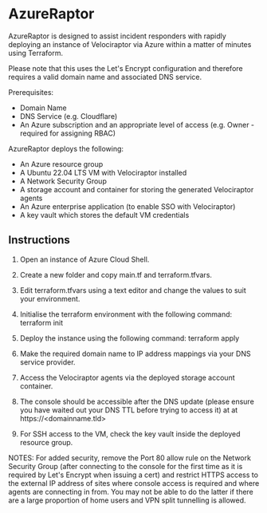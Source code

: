 # AzureRaptor

AzureRaptor is designed to assist incident responders with rapidly deploying an instance of Velociraptor via Azure within a matter of minutes using Terraform.

Please note that this uses the Let's Encrypt configuration and therefore requires a valid domain name and associated DNS service.

Prerequisites:
- Domain Name
- DNS Service (e.g. Cloudflare)
- An Azure subscription and an appropriate level of access (e.g. Owner - required for assigning RBAC)

AzureRaptor deploys the following:
- An Azure resource group
- A Ubuntu 22.04 LTS VM with Velociraptor installed
- A Network Security Group
- A storage account and container for storing the generated Velociraptor agents
- An Azure enterprise application (to enable SSO with Velociraptor)
- A key vault which stores the default VM credentials

## Instructions
1. Open an instance of Azure Cloud Shell.

2. Create a new folder and copy main.tf and terraform.tfvars.

3. Edit terraform.tfvars using a text editor and change the values to suit your environment.

4. Initialise the terraform environment with the following command:
   terraform init

4. Deploy the instance using the following command:
   terraform apply

5. Make the required domain name to IP address mappings via your DNS service provider.

6. Access the Velociraptor agents via the deployed storage account container.

7. The console should be accessible after the DNS update (please ensure you have waited out your DNS TTL before trying to access it) at
   at https://<domainname.tld>

8. For SSH access to the VM, check the key vault inside the deployed resource group.

NOTES: For added security, remove the Port 80 allow rule on the Network Security Group (after connecting to the console for the first time as it is required by Let's Encrypt when issuing a cert) and restrict HTTPS access to the external IP address of sites
where console access is required and where agents are connecting in from. You may not be able to do the latter if there are a large proportion of home users and VPN split tunnelling is allowed.
